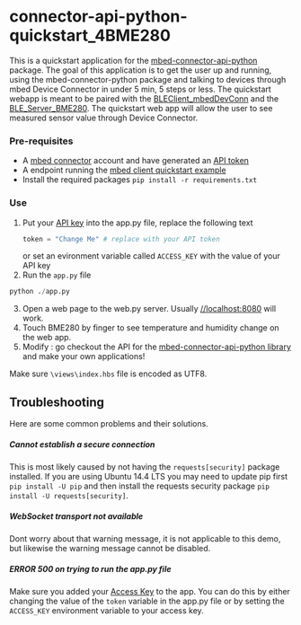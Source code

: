 # connector-api-python-quickstart_4BME280
This is a quickstart application for the [mbed-connector-api-python](https://github.com/armmbed/mbed-connector-api-python) package.
The goal of this application is to get the user up and running, using the mbed-connector-python package and talking to devices through mbed Device Connector in under 5 min, 5 steps or less.
The quickstart webapp is meant to be paired with the [BLEClient_mbedDevConn](https://github.com/soramame21/BLEClient_mbedDevConn) and the [BLE_Server_BME280](https://github.com/soramame21/BLE_Server_BME280). The quickstart web app will allow the user to see measured sensor value through Device Connector.

### Pre-requisites
- A [mbed connector](https://connector.mbed.com) account and have generated an [API token](https://connector.mbed.com/#accesskeys)
- A endpoint running the [mbed client quickstart example](https://github.com/ARMmbed/mbed-client-quickstart)
- Install the required packages `pip install -r requirements.txt`

### Use
1. Put your [API key](https://connector.mbed.com/#accesskeys) into the app.py file, replace the following text
    ```python
    token = "Change Me" # replace with your API token
    ```
    or set an evironment variable called `ACCESS_KEY` with the value of your API key
2. Run the `app.py` file
```python
python ./app.py
```
3. Open a web page to the web.py server. Usually [//localhost:8080](//localhost:8080) will work.
4. Touch BME280 by finger to see temperature and humidity change on the web app.
5. Modify : go checkout the API for the [mbed-connector-api-python library](https://docs.mbed.com/docs/mbed-connector-api-python/en/latest/) and make your own applications!

  Make sure `\views\index.hbs` file is encoded as UTF8.

## Troubleshooting
Here are some common problems and their solutions.

##### Cannot establish a secure connection
This is most likely caused by not having the `requests[security]` package installed. If you are using Ubuntu 14.4 LTS you may need to update pip first `pip install -U pip` and then install the requests security package `pip install -U requests[security]`.

##### WebSocket transport not available
Dont worry about that warning message, it is not applicable to this demo, but likewise the warning message cannot be disabled.

##### ERROR 500 on trying to run the app.py file
Make sure you added your [Access Key](https://connector.mbed.com/#accesskeys) to the app. You can do this by either changing the value of the `token` variable in the app.py file or by setting the `ACCESS_KEY` environment variable to your access key.
